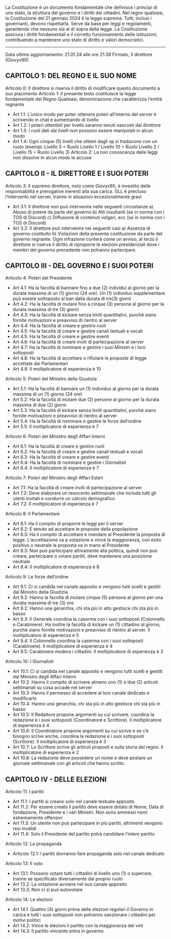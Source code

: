La Costituzione è un documento fondamentale che definisce i principi di uno stato, la struttura del governo e i diritti dei cittadini. Nel regno qualsiasi, la Costituzione del  21 gennaio 2024 è la legge suprema. Tutti, inclusi i governanti, devono rispettarla. Serve da base per leggi e regolamenti, garantendo che nessuno sia al di sopra della legge. La Costituzione assicura i diritti fondamentali e il corretto funzionamento delle istituzioni, contribuendo a mantenere uno stato di diritto e valori democratici.

---

Data ultimo aggiornamento: 21.01.24 alle ore 21:38
Firmato, Il direttore (Giovyx90)
## CAPITOLO 1: DEL REGNO E IL SUO NOME

Articolo 0: Il direttore si riserva il diritto di modificare questo documento a suo piacimento
Articolo 1: Il presente testo costituisce la legge fondamentale del Regno Qualsiasi,
denominazione che caratterizza l'entità regnante
- Art 1.1: L’unico modo per poter ottenere poteri all’interno del server è scrivendo in
chat e aumentando di livello
- Art 1.2: I poteri ottenibili per livello saranno tenuti nascosti dal direttore
- Art 1.3: I ruoli dati dai livelli non possono essere manipolati in alcun modo
- Art 1.4: Ogni cinque (5) livelli che ottieni dagli xp si traducono con un ruolo (esempi:
Livello 5 = Ruolo Livello 1 / Livello 10 = Ruolo LIvello 2 / Livello 15 = Ruolo Livello 3)
Articolo 2: La non conoscenza delle leggi non dissolve in alcun modo le accuse

## CAPITOLO II - IL DIRETTORE E I SUOI POTERI

Articolo 3: Il supremo direttore, noto come Giovyx90, è investito delle responsabilità e
prerogative inerenti alla sua carica. GLL è precluso l’intervento nel server, tranne in situazioni
eccezionalmente gravi
- Art 3.1: Il direttore non può intervenire nelle seguenti circostanze
	a) Abuso di potere da parte del governo
	b) Atti insultanti (se in norma con i TOS di Discord)
	c) Diffusione di contenuti volgari, ecc (se in norma con i TOS di Discord)
- Art 3.2: Il direttore può intervenire nei seguenti casi
	a) Assenza di governo costituito
	b) Violazioni della presente costituzione da parte del governo regnante. Ogni infrazione conterà come un avviso, al terzo il direttore si riserva il diritto di riproporre le elezioni presidenziali dove i membri del governo precedente non potranno partecipare.


## CAPITOLO III - DEL GOVERNO E I SUOI POTERI

Articolo 4: Poteri del Presidente
- Art 4.1: Ha la facoltà di bannare fino a due (2) individui al giorno per la durata massima di un (1) giorno (24 ore). Un (1) individuo supplementare può essere sottoposto al ban dalla durata di tre(3) giorni
- Art 4.2: Ha la facoltà di mutare fino a cinque (3) persone al giorno per la durata
massima di tre (3) giorni
- Art 4.3: Ha la facoltà di kickare senza limiti quantitativi, purché siano fornite
motivazioni e preavviso di rientro al server
- Art 4.4: Ha la facoltà di creare e gestire ruoli
- Art 4.5: Ha la facoltà di creare e gestire canali testuali e vocali
- Art 4.5: Ha la facoltà di creare e gestire eventi
- Art 4.6: Ha la facoltà di creare inviti di partecipazione al server
- Art 4.7: Ha la facoltà di nominare e gestire i suoi Ministri e i loro sottoposti
- Art 4.8: Ha la facoltà di accettare o rifiutare le proposte di legge accettate dai Parlamentari
- Art 4.8: Il moltiplicatore di esperienza è 10

Articolo 5: Poteri del Ministro della Giustizia
- Art 5.1: Ha la facoltà di bannare un (1) individuo al giorno per la durata massima di un (1) giorno (24 ore)
- Art 5.2: Ha la facoltà di mutare due (2) persone al giorno per la durata massima di due
(2) giorni
- Art 5.3: Ha la facoltà di kickare senza limiti quantitativi, purché siano fornite
motivazioni e preavviso di rientro al server
- Art 5.4: Ha la facoltà di nominare e gestire le forze dell’ordine
- Art 5.5: Il moltiplicatore di esperienza è 7

Articolo 6: Poteri del Ministro degli Affari Interni
- Art 6.1: Ha la facoltà di creare e gestire ruoli
- Art 6.2: Ha la facoltà di creare e gestire canali testuali e vocali
- Art 6.3: Ha la facoltà di creare e gestire eventi
- Art 6.4: Ha la facoltà di nominare e gestire i Giornalisti
- Art 6.4: Il moltiplicatore di esperienza è 7

Articolo 7: Poteri del Ministro degli Affari Esteri
- Art 7.1: Ha la facoltà di creare inviti di partecipazione al server
- Art 7.2: Deve elaborare un resoconto settimanale che includa tutti gli utenti invitati e
condurre un calcolo demografico
- Art 7.2: Il moltiplicatore di esperienza è 7

Articolo 8: Il Parlamentare
- Art 8.1: Ha il compito di proporre le leggi per il server
- Art 8.2: È tenuto ad accettare le proposte della popolazione
- Art 8.3: Ha il compito di accettare e mandare al Presidente la proposta di legge.
L'accettazione va a votazione e vince la maggioranza, con esito positivo o neutrale la
proposta va in mano al Presidente
- Art 8.3: Non può partecipare attivamente alla politica, quindi non può creare,
partecipare o votare partiti, deve mantenere una posizione neutrale
- Art 8.4: Il moltiplicatore di esperienza è 8

Articolo 9: Le forze dell’ordine
- Art 9.1: Ci si candida nel canale apposito e vengono tutti scelti e gestiti dal Ministro
della Giustizia
- Art 9.2: Hanno la facoltà di mutare cinque (5) persone al giorno per una durata
massima di tre (3) ore
- Art 9.2: Hanno una gerarchia, chi sta più in alto gestisce chi sta più in basso
- Art 9.3: Il Generale coordina la caserma con i suoi sottoposti (Colonnello e
Carabiniere). Ha inoltre la facoltà di kickare un (1) cittadino al giorno, purché siano
fornite motivazioni e preavviso di rientro al server. Il moltiplicatore di esperienza è 5
- Art 9.4: Il Colonnello coordina la caserma con i suoi sottoposti (Carabiniere). Il
moltiplicatore di esperienza è 4
- Art 9.5: Carabiniere modera i cittadini. Il moltiplicatore di esperienza è 3

Articolo 10: I Giornalisti
- Art 10.1: Ci si candida nel canale apposito e vengono tutti scelti e gestiti dal Ministro
degli Affari Interni
- Art 10.2: Hanno il compito di scrivere almeno uno (1) o due (2) articoli settimanali su
cosa accade nel server
- Art 10.3: Hanno il permesso di accedere al loro canale dedicato e modificarlo
- Art 10.4: Hanno una gerarchia, chi sta più in alto gestisce chi sta più in basso
- Art 10.5: Il Redattore propone argomenti su cui scrivere, coordina la redazione e i
suoi sottoposti (Coordinatore e Scrittore). Il moltiplicatore di esperienza è 4
- Art 10.6: Il Coordinatore propone argomenti su cui scrive e se c’è bisogno scrive
anche, coordina la redazione e i suoi sottoposti (Scrittore). Il moltiplicatore di
esperienza è 3
- Art 10.7: Lo Scrittore scrive gli articoli proposti e sulla storia del regno. Il moltiplicatore di
esperienza è 2
- Art 10.8: La redazione deve possedere un nome e deve postare un giornale settimanale
con gli articoli che hanno scritto.

## CAPITOLO IV - DELLE ELEZIONI

Articolo 11: I partiti
- Art 11.1: I partiti si creano solo nel canale testuale apposito
- Art 11.2: Per essere creato il partito deve essere dotato di Nome, Data di fondazione,
Presidente e i vari Ministri. Non sono ammessi nomi estremamente offensivi
- Art 11.3: Un utente non può partecipare in più partiti, altrimenti vengono resi invalidi
- Art 11.4: Solo il Presidente del partito potrà candidare l’intero partito

Articolo 12: La propaganda
- Articolo 12.1: I partiti dovranno fare propaganda solo nel canale dedicato

Articolo 13: Il voto
- Art 13.1: Possono votare tutti i cittadini di livello uno (1) o superiore, tranne se
specificato diversamente dal proprio ruolo
- Art 13.2: La votazione avviene nel suo canale apposito
- Art 13.3; Non ci si può autovotare

Articolo 14: Le elezioni
- Art 14.1: Quattro (4) giorni prima delle elezioni regolari il Governo in carica e tutti i
suoi sottoposti non potranno sanzionare i cittadini per motivi politici
- Art 14.2: Vince le elezioni il partito con la maggioranza dei voti
- Art 14.3: Il partito vincente entra in governo